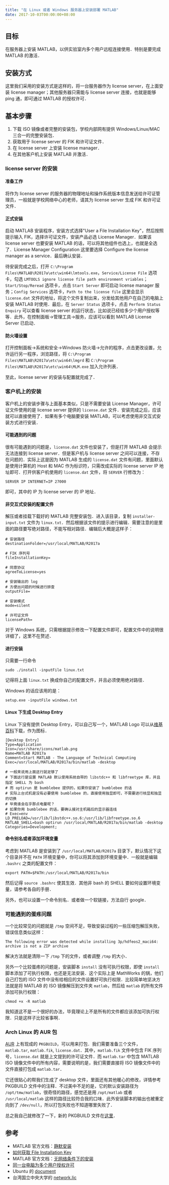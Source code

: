 ```yaml
---
title: "在 Linux 或者 Windows 服务器上安装部署 MATLAB"
date: 2017-10-03T00:00:00+08:00
---
```


## 目标

在服务器上安装 MATLAB，以供实验室内多个用户远程连接使用．特别是要完成 MATLAB 的激活．

## 安装方式

这里我们采用的安装方式是这样的，将一台服务器作为 license server，在上面安装 license manager；其他服务器只需能与 license server 连接，也就是能够 ping 通，即可通过 MATLAB 的授权许可．

## 基本步骤

1. 下载 ISO 镜像或者完整的安装包，学校内部网有提供 Windows/Linux/MAC 三合一的完整安装包．
1. 获取用于 license server 的 FIK 和许可证文件．
1. 在 license server 上安装 license manager．
1. 在其他客户机上安装 MATLAB 并激活．

### license server 的安装

#### 准备工作

将作为 license server 的服务器的物理地址和操作系统版本信息发送给许可证管理员，一般就是学校网络中心的老师，请其为 license server 生成 FIK 和许可证文件．

#### 正式安装

启动 MATLAB 安装程序，安装方式选择"User a File Installation Key"，然后按照提示输入 FIK，选择许可证文件，安装产品必选 License Manager．如果该 license server 也要安装 MATLAB 的话，可以将其他组件也选上，也就是全选了．License Manager Configuration 这里要选择 Configure the license manager as a service．最后确认安装．

待安装完成之后，打开 `C:\Program Files\MATLAB\R2017a\etc\win64\lmtools.exe`，`Service/License File` 选项卡，勾选 `LMTOOLS ignore license file path environment vriables`；`Start/Stop/Reread` 选项卡，点击 `Start Server` 即可启动 license manager 服务；`Config Services` 选项卡，`Path to the license file` 这里会显示 `license.dat` 文件的地址，将这个文件复制出来，分发给其他用户在自己的电脑上安装 MATLAB 时使用．最后，在 `Server Status` 选项卡，点击 `Perform Status Enquiry` 可以查看 license server 的运行状态，比如说已经给多少个用户授权等等．此外，在控制面板->管理工具->服务，应该可以看到 MATLAB License Server 已启动．

#### 防火墙设置

打开控制面板->系统和安全->Windows 防火墙->允许的程序，点击更改设置，允许运行另一程序，浏览路径，将 `C:\Program Files\MATLAB\R2017a\etc\win64\lmgrd` 和 `C:\Program Files\MATLAB\R2017a\etc\win64\MLM.exe` 加入允许列表．

至此，license server 的安装与配置就完成了．

### 客户机上的安装

客户机上的安装步骤与上面基本类似，只是不需要安装 License Manager，许可证文件使用的是 license server 提供的 `license.dat` 文件．安装完成之后，应该就可以直接使用了．如果有多个电脑要安装 MATLAB，可以考虑使用非交互式安装方式进行安装．

#### 可能遇到的问题

很有可能遇到的问题是，`license.dat` 文件也安装了，但是打开 MATLAB 会提示无法连接到 license server．但是客户机与 license server 之间可以连接，不存在问题的．实际上这是因为 MATLAB 生成的 `license.dat` 文件有问题，里面默认是使用计算机的 Host 和 MAC 作为标识符，只需改成实际的 license server IP 地址即可．打开供客户机使用的 `license.dat` 文件，将 `SERVER` 行修改为：

```text
SERVER IP INTERNET=IP 27000
```

即可，其中的 IP 为 license server 的 IP 地址．

#### 非交互式安装的配置文件

解压或者挂载下载好的 MATLAB 完整安装包．进入该目录，复制 `installer-input.txt` 文件为 `linux.txt`．然后根据该文件的提示进行编辑．需要注意的是里面的路径要写绝对路径，不能写相对路径．编辑后大概是这样子：

```text
# 安装路径
destinationFolder=/usr/local/MATLAB/R2017a

# FIK 序列号
fileInstallationKey=

# 同意协议
agreeToLicense=yes

# 安装输出的 log
# 方便出问题的时候进行排查
outputFile=

# 安装模式
mode=silent

# 许可证文件
licensePath=
```

对于 Windows 系统，只需根据提示修改一下配置文件即可，配置文件中的说明很详细了，这里不在赘述．

#### 进行安装

只需要一行命令

```shell
sudo ./install -inputFile linux.txt
```

记得将上面 `linux.txt` 换成你自己的配置文件，并且必须使用绝对路径．

Windows 的话应该用的是：

```text
setup.exe -inputFile windows.txt
```

#### Linux 下生成 Desktop Entry

Linux 下没有提供 Desktop Entry，可以自己写一个，MATLAB Logo 可以从[维基百科](https://upload.wikimedia.org/wikipedia/commons/2/21/Matlab_Logo.png)下载，作为图标．

```text
[Desktop Entry]
Type=Application
Icon=/usr/share/icons/matlab.png
Name=MATLAB R2017a
Comment=Start MATLAB - The Language of Technical Computing
Exec=/usr/local/MATLAB/R2017a/bin/matlab -desktop

# 一般来说用上面这行就足够了
# 下面这行是设置 MATLAB 默认使用系统自带的 libstdc++ 和 libfreetype 库，并且指定 SHELL 为 bash
# 而 optirun 是 bumblebee 提供的，如果你安装了 bumblebee 的话
# 实际上台式机是没有必要使用 bumblebee 的，直接使用独显即可，不需要进行核显和独显的切换
# 毕竟谁会在乎那点电量呢？
# 如果你用 bumblebee 的话，要确认接对主机箱后的显示器连线
# Exec=env LD_PRELOAD=/usr/lib/libstdc++.so.6:/usr/lib/libfreetype.so.6 MATLAB_SHELL=bash optirun /usr/local/MATLAB/R2017a/bin/matlab -desktop
Categories=Development;
```

#### 命令别名或者添加环境变量

考虑到 MATLAB 是安装到了 `/usr/local/MATLAB/R2017a` 目录下，默认情况下这个目录并不在 `PATH` 环境变量中，你可以将其添加到环境变量中．一般就是编辑 `.bashrc` 之类的配置文件：

```shell
export PATH=$PATH:/usr/local/MATLAB/R2017a/bin
```

然后记得 `source .bashrc` 使其生效．其他非 bash 的 SHELL 要如何设置环境变量，请参考各自的手册．

另外，也可以设置一个命令别名．或者做一个软链接，方法自行 google．

### 可能遇到的蛋疼问题

一个比较常见的问题就是 `/tmp` 空间不足，导致安装过程的一些压缩包解压失败，错误信息类似这样：

```text
The following error was detected while installing 3p/hdfeos2_maci64:
archive is not a ZIP archive
```

解决方法就是清除一下 `/tmp` 下的文件，或者调整 `/tmp` 的大小．

另外一个比较蛋疼的问题是，安装脚本 `install` 没有可执行权限，即使 `install` 脚本添加了可执行权限，也还是无法安装．这个实际上是 MathWorks 的锅，他们自己打包的 ISO 文件中没有给相应的文件设置好可执行权限．比较简单地坚决方法就是将 MATLAB 的 ISO 镜像解压到文件夹 `matlab`，然后给 `matlab` 的所有文件添加可执行权限：

```shell
chmod +x -R matlab
```

我知道这不是一个很好的办法，毕竟理论上不是所有的文件都应该添加可执行权限．只是这样子比较省事啊．

### Arch Linux 的 AUR 包

[AUR](https://aur.archlinux.org/packages/matlab/) 上有现成的 `PKGBUILD`，可以用来打包．我们需要准备三个文件，`matlab.tar`, `matlab.fik`, `license.dat`．其中，`matlab.fik` 文件中包含 FIK 序列号，`license.dat` 就是上文提到的许可证文件．而 `matlab.tar` 中包含 MATLAB ISO 镜像文件中的所有内容，需要说明的是，我们需要直接将 ISO 镜像文件中的文件直接打包成 `matlab.tar`．

它还很贴心的帮我们生成了 desktop 文件，里面还有其他暖心的修改，详情参考 PKGBUILD 文件中的注释．不过美中不足的是，它的默认安装路径为 `/opt/tmw/matlab`，很奇怪的路径，感觉还是用 `/opt/matlab` 或者 `/usr/local/matlab` 这样的路径比较符合我的口味．此外安装脚本的输出也被重定向到了 `/dev/null`，所以打包失败也不知道哪里失败了．

总之我自己就修改了一下，新的 PKGBUILD 文件在[这里](https://gist.github.com/hubutui/612a10a2a20c7bf6a7e3744f6ac27e5e)．

## 参考

* MATLAB 官方文档：[静默安装](https://cn.mathworks.com/help/install/ug/install-noninteractively-silent-installation.html)
* [如何获取 File Installation Key](https://cn.mathworks.com/matlabcentral/answers/102845-where-can-i-find-the-activation-key-or-file-installation-key-fik-for-my-license)
* MATLAB 官方文档：[无网络条件下的安装](https://cn.mathworks.com/help/install/ug/install-and-activate-without-an-internet-connection.html)
* [同一台电脑为多个用户授权许可](https://cn.mathworks.com/matlabcentral/answers/96008-how-can-i-install-multiple-individual-licenses-on-a-single-computer)
* Ubuntu 的 [document](https://help.ubuntu.com/community/MATLAB)
* 台湾国立中央大学的 [network.lic](http://matlab.math.ncu.edu.tw/download.html)

